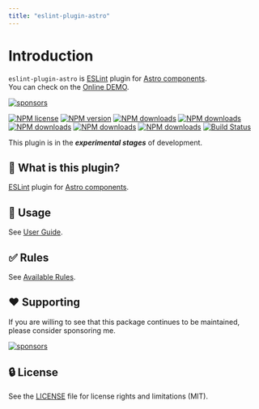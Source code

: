 ```yaml
---
title: "eslint-plugin-astro"
---
```


# Introduction

`eslint-plugin-astro` is [ESLint] plugin for [Astro components].  
You can check on the [Online DEMO](./playground.md).

[![sponsors](https://img.shields.io/badge/-Sponsor-fafbfc?logo=GitHub%20Sponsors)](https://github.com/sponsors/ota-meshi)

[![NPM license](https://img.shields.io/npm/l/eslint-plugin-astro.svg)](https://www.npmjs.com/package/eslint-plugin-astro)
[![NPM version](https://img.shields.io/npm/v/eslint-plugin-astro.svg)](https://www.npmjs.com/package/eslint-plugin-astro)
[![NPM downloads](https://img.shields.io/badge/dynamic/json.svg?label=downloads&colorB=green&suffix=/day&query=$.downloads&uri=https://api.npmjs.org//downloads/point/last-day/eslint-plugin-astro&maxAge=3600)](http://www.npmtrends.com/eslint-plugin-astro)
[![NPM downloads](https://img.shields.io/npm/dw/eslint-plugin-astro.svg)](http://www.npmtrends.com/eslint-plugin-astro)
[![NPM downloads](https://img.shields.io/npm/dm/eslint-plugin-astro.svg)](http://www.npmtrends.com/eslint-plugin-astro)
[![NPM downloads](https://img.shields.io/npm/dy/eslint-plugin-astro.svg)](http://www.npmtrends.com/eslint-plugin-astro)
[![NPM downloads](https://img.shields.io/npm/dt/eslint-plugin-astro.svg)](http://www.npmtrends.com/eslint-plugin-astro)
[![Build Status](https://github.com/ota-meshi/eslint-plugin-astro/workflows/CI/badge.svg?branch=main)](https://github.com/ota-meshi/eslint-plugin-astro/actions?query=workflow%3ACI)

This plugin is in the **_experimental stages_** of development.

## :name_badge: What is this plugin?

[ESLint] plugin for [Astro components].

[astro-eslint-parser]: https://github.com/ota-meshi/astro-eslint-parser

## :book: Usage

See [User Guide](./user-guide.md).

## :white_check_mark: Rules

See [Available Rules](./rules.md).

## :heart: Supporting

If you are willing to see that this package continues to be maintained, please consider sponsoring me.

[![sponsors](https://img.shields.io/badge/-Sponsor-fafbfc?logo=GitHub%20Sponsors)](https://github.com/sponsors/ota-meshi)

## :lock: License

See the [LICENSE](https://github.com/ota-meshi/eslint-plugin-astro/blob/main/LICENSE) file for license rights and limitations (MIT).

[astro]: https://astro.build/
[eslint]: https://eslint.org/
[astro components]: https://docs.astro.build/en/core-concepts/astro-components/

